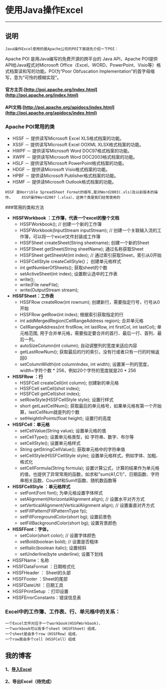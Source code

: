 # 使用Java操作Excel

----------
## 说明
	Java操作Excel使用的是Apache公司的POI下面就先介绍一下POI：
Apache POI 是用Java编写的免费开源的跨平台的 Java API，Apache POI提供API给Java程式对Microsoft Office（Excel、WORD、PowerPoint、Visio等）格式档案读和写的功能。POI为“Poor Obfuscation Implementation”的首字母缩写，意为“可怜的模糊实现”。

#### 官方主页:[http://poi.apache.org/index.html](http://poi.apache.org/index.html) 
#### API文档:[http://poi.apache.org/apidocs/index.html](http://poi.apache.org/apidocs/index.html)
### Apache POI常用的类
- HSSF － 提供读写Microsoft Excel XLS格式档案的功能。
- XSSF － 提供读写Microsoft Excel OOXML XLSX格式档案的功能。
- HWPF － 提供读写Microsoft Word DOC97格式档案的功能。
- XWPF － 提供读写Microsoft Word DOC2003格式档案的功能。
- HSLF － 提供读写Microsoft PowerPoint格式档案的功能。
- HDGF － 提供读Microsoft Visio格式档案的功能。
- HPBF － 提供读Microsoft Publisher格式档案的功能。
- HSMF － 提供读Microsoft Outlook格式档案的功能。
   
 `HSSF 是Horrible SpreadSheet Format的缩写,是对Word2003(.xls)及以前版本的操作，	XSSF操作Word2007（.xlsx），这俩个类是我们经常使用的`

###常用的类和方法
- **HSSFWorkbook ：工作簿，代表一个excel的整个文档** 
	- HSSFWorkbook(); // 创建一个新的工作簿
	- HSSFWorkbook(InputStream inputStream); // 创建一个关联输入流的工作簿，可以将一个excel文件封装成工作簿
	- HSSFSheet createSheet(String sheetname); 创建一个新的Sheet
	- HSSFSheet getSheet(String sheetName); 通过名称获取Sheet
	- HSSFSheet getSheetAt(int index); // 通过索引获取Sheet，索引从0开始
	- HSSFCellStyle createCellStyle()； 创建单元格样式
	- int getNumberOfSheets(); 获取sheet的个数
	- setActiveSheet(int index); 设置默认选中的工作表
	- write();
	- write(File newFile);
	- write(OutputStream stream);
- **HSSFSheet：工作表** 
	- HSSFRow createRow(int rownum); 创建新行，需要指定行号，行号从0开始
	- HSSFRow getRow(int index); 根据索引获取指定的行
	- int addMergedRegion(CellRangeAddress region); 合并单元格 
	- CellRangeAddress(int firstRow, int lastRow, int firstCol, int lastCol); 单元格范围, 用于合并单元格，需要指定要合并的首行、最后一行、首列、最后一列。
	- autoSizeColumn(int column); 自动调整列的宽度来适应内容
	- getLastRowNum(); 获取最后的行的索引，没有行或者只有一行的时候返回0
	- setColumnWidth(int columnIndex, int width); 设置某一列的宽度，width=字符个数 * 256，例如20个字符的宽度就是20 * 256
- **HSSFRow ：行** 
	- HSSFCell createCell(int column); 创建新的单元格
	- HSSFCell setCell(shot index);
	- HSSFCell getCell(shot index);
	- setRowStyle(HSSFCellStyle style); 设置行样式
	- short getLastCellNum(); 获取最后的单元格号，如果单元格有第一个开始算，lastCellNum就是列的个数
	- setHeightInPoints(float height); 设置行的高度
- **HSSFCell：单元格** 
	- setCellValue(String value); 设置单元格的值
	- setCellType(); 设置单元格类型，如 字符串、数字、布尔等
	- setCellStyle(); 设置单元格样式
	- String getStringCellValue(); 获取单元格中的字符串值
	- setCellStyle(HSSFCellStyle style); 设置单元格样式，例如字体、加粗、格式化
	- setCellFormula(String formula); 设置计算公式，计算的结果作为单元格的值，也提供了异常常用的函数，如求和”sum(A1,C1)”、日期函数、字符串相关函数、CountIf和SumIf函数、随机数函数等
- **HSSFCellStyle ：单元格样式**
	- setFont(Font font); 为单元格设置字体样式
	- setAlignment(HorizontalAlignment align); // 设置水平对齐方式
	- setVerticalAlignment(VerticalAlignment align); // 设置垂直对齐方式
	- setFillPattern(FillPatternType fp);
	- setFillForegroundColor(short bg); 设置前景色
	- setFillBackgroundColor(short bg); 设置背景颜色
- **HSSFFont：字体，** 
	- setColor(short color); // 设置字体颜色
	- setBold(boolean bold); // 设置是否粗体
	- setItalic(boolean italic); 设置倾斜
	- setUnderline(byte underline); 设置下划线
- HSSFName：名称
- HSSFDataFormat ：日期格式化
- HSSFHeader ： Sheet的头部
- HSSFFooter ：Sheet的尾部
- HSSFDateUtil ：日期工具
- HSSFPrintSetup ：打印设置
- HSSFErrorConstants：错误信息表
### Excel中的工作簿、工作表、行、单元格中的关系：

    一个Excel文件对应于一个workbook(HSSFWorkbook)，
    一个workbook可以有多个sheet（HSSFSheet）组成，
    一个sheet是由多个row（HSSFRow）组成，
    一个row是由多个cell（HSSFCell）组成
## 我的博客
#### 1、[导入Excel](https://blog.csdn.net/qq_41749698/article/details/80605032)
#### 2、导出Excel（待完成）
